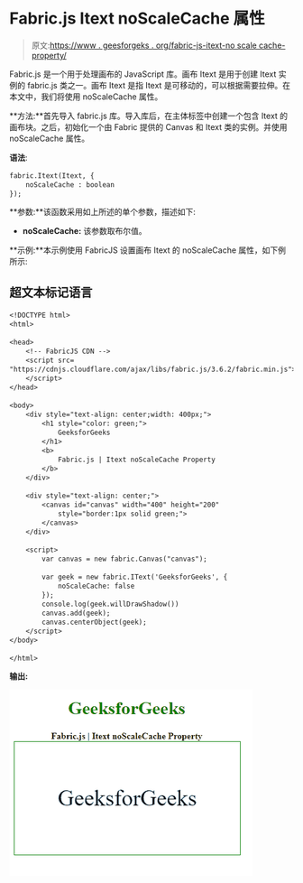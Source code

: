 # Fabric.js Itext noScaleCache 属性

> 原文:[https://www . geesforgeks . org/fabric-js-itext-no scale cache-property/](https://www.geeksforgeeks.org/fabric-js-itext-noscalecache-property/)

Fabric.js 是一个用于处理画布的 JavaScript 库。画布 Itext 是用于创建 Itext 实例的 fabric.js 类之一。画布 Itext 是指 Itext 是可移动的，可以根据需要拉伸。在本文中，我们将使用 noScaleCache 属性。

**方法:**首先导入 fabric.js 库。导入库后，在主体标签中创建一个包含 Itext 的画布块。之后，初始化一个由 Fabric 提供的 Canvas 和 Itext 类的实例。并使用 noScaleCache 属性。

**语法**:

```
fabric.Itext(Itext, {
    noScaleCache : boolean
});
```

**参数:**该函数采用如上所述的单个参数，描述如下:

*   **noScaleCache:** 该参数取布尔值。

**示例:**本示例使用 FabricJS 设置画布 Itext 的 noScaleCache 属性，如下例所示:

## 超文本标记语言

```
<!DOCTYPE html>
<html>

<head>
    <!-- FabricJS CDN -->
    <script src=
"https://cdnjs.cloudflare.com/ajax/libs/fabric.js/3.6.2/fabric.min.js">
    </script>
</head>

<body>
    <div style="text-align: center;width: 400px;">
        <h1 style="color: green;">
            GeeksforGeeks
        </h1>
        <b>
            Fabric.js | Itext noScaleCache Property
        </b>
    </div>

    <div style="text-align: center;">
        <canvas id="canvas" width="400" height="200"
            style="border:1px solid green;">
        </canvas>
    </div>

    <script>
        var canvas = new fabric.Canvas("canvas");

        var geek = new fabric.IText('GeeksforGeeks', {
            noScaleCache: false
        });
        console.log(geek.willDrawShadow())
        canvas.add(geek);
        canvas.centerObject(geek);
    </script>
</body>

</html>
```

**输出:**

![](img/a93e72b12db8d5170e4adf4a5ebec667.png)